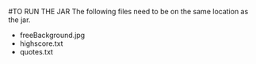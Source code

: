 #TO RUN THE JAR
The following files need to be on the same location as the jar.
-	freeBackground.jpg
-	highscore.txt
-	quotes.txt

